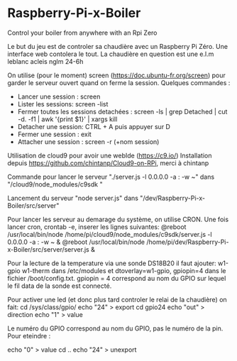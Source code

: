 # Raspberry-Pi-x-Boiler
Control your boiler from anywhere with an Rpi Zero

Le but du jeu est de controler sa chaudière avec un Raspberry Pi Zéro.
Une interface web contolera le tout.
La chaudière en question est une e.l.m leblanc acleis nglm 24-6h

On utilise (pour le moment) screen (https://doc.ubuntu-fr.org/screen) pour garder le serveur ouvert quand on ferme la session.
Quelques commandes :
- Lancer une session : screen
- Lister les sessions: screen -list
- Fermer toutes les sessions detachées : screen -ls | grep Detached | cut -d. -f1 | awk '{print $1}' | xargs kill
- Detacher une session: CTRL + A puis appuyer sur D
- Fermer une session : exit
- Attacher une session : screen -r (+nom session)

Utilisation de cloud9 pour avoir une webIde (https://c9.io/)
Installation depuis https://github.com/chintanp/Cloud9-on-RPi, merci à chintanp

Commande pour lancer le serveur "./server.js -l 0.0.0.0 -a : -w ~" dans "/cloud9/node_modules/c9sdk "

Lancement du serveur "node server.js" dans "/dev/Raspberry-Pi-x-Boiler/src/server"

Pour lancer les serveur au demarage du système, on utilise CRON. Une fois lancer cron, crontab -e, inserer les lignes suivantes:
@reboot /usr/local/bin/node /home/pi/cloud9/node_modules/c9sdk/server.js -l 0.0.0.0 -a : -w ~ &
@reboot /usr/local/bin/node /home/pi/dev/Raspberry-Pi-x-Boiler/src/server/server.js &


Pour la lecture de la temperature via une sonde DS18B20 il faut ajouter:
w1-gpio
w1-therm
dans /etc/modules et 
dtoverlay=w1-gpio, gpiopin=4 dans le fichier /boot/config.txt. gpiopin = 4 correspond au nom du GPIO sur lequel le fil data de la sonde est connecté.

Pour activer une led (et donc plus tard controler le relai de la chaudière) on fait:
cd /sys/class/gpio/
echo "24" > export
cd gpio24
echo "out" > direction
echo "1" > value

Le numéro du GPIO correspond au nom du GPIO, pas le numéro de la pin.
Pour eteindre :

echo "0" > value
cd ..
echo "24" > unexport
